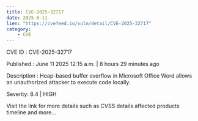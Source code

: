 ```yaml
---
title: CVE-2025-32717
date: 2025-6-11
lien: "https://cvefeed.io/vuln/detail/CVE-2025-32717"
category:
    - CVE
---
```


CVE ID : CVE-2025-32717

Published :  June 11
2025
12:15 a.m. | 8 hours
29 minutes ago

Description : Heap-based buffer overflow in Microsoft Office Word allows an unauthorized attacker to execute code locally.

Severity: 8.4 | HIGH

Visit the link for more details
such as CVSS details
affected products
timeline
and more...
